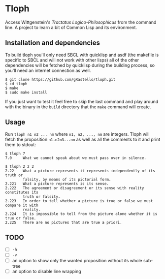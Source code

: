 # Tloph
Access Wittgenstein's _Tractatus Logico-Philosophicus_ from the command line. A project to learn a bit of Common Lisp and its environment.

## Installation and dependencies
To build tloph you'll only need SBCL with quicklisp and asdf (the makefile is specific to SBCL and will not work with other lisps) all of the other dependencies will be fetched by quicklisp during the building process, so you'll need an internet connection as well.

``` shell
$ git clone https://github.com/gRastello/tloph.git
$ cd tloph
$ make
$ sudo make install
```

If you just want to test it feel free to skip the last command and play around with the binary in the `build` directory that the `make` command will create.

## Usage
Run `tloph n1 n2 ... nm` where `n1, n2, ..., nm` are integers. Tloph will fetch the proposition `n1.n2n3...nm` as well as all the comments to it and print them to stdout:

``` shell
$ tloph 7
7.0     What we cannot speak about we must pass over in silence.
```

``` shell
$ tloph 2 2 2
2.22    What a picture represents it represents independently of its truth or
        falsity, by means of its pictorial form. 
2.221   What a picture represents is its sense. 
2.222   The agreement or disagreement or its sense with reality constitutes its 
        truth or falsity. 
2.223   In order to tell whether a picture is true or false we must compare it with
        reality. 
2.224   It is impossible to tell from the picture alone whether it is true or false. 
2.225   There are no pictures that are true a priori. 
```

## TODO
- [ ] `-h`
- [ ] `-v`
- [ ] an option to show only the wanted proposition without its whole sub-tree
- [ ] an option to disable line wrapping

